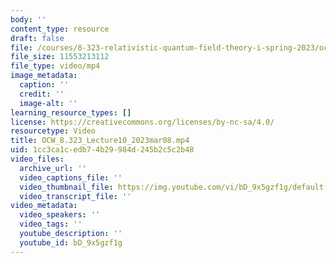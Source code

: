 ```yaml
---
body: ''
content_type: resource
draft: false
file: /courses/8-323-relativistic-quantum-field-theory-i-spring-2023/ocw_8323_lecture10_2023mar08_360p_16_9.mp4
file_size: 11553213112
file_type: video/mp4
image_metadata:
  caption: ''
  credit: ''
  image-alt: ''
learning_resource_types: []
license: https://creativecommons.org/licenses/by-nc-sa/4.0/
resourcetype: Video
title: OCW_8.323_Lecture10_2023mar08.mp4
uid: 1cc3ca1c-edb7-4b29-984d-245b2c5c2b48
video_files:
  archive_url: ''
  video_captions_file: ''
  video_thumbnail_file: https://img.youtube.com/vi/bD_9x5gzf1g/default.jpg
  video_transcript_file: ''
video_metadata:
  video_speakers: ''
  video_tags: ''
  youtube_description: ''
  youtube_id: bD_9x5gzf1g
---
```

